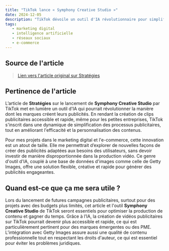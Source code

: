```yaml
---
title: "TikTok lance « Symphony Creative Studio »"
date: 2024-12-05
description: "TikTok dévoile un outil d'IA révolutionnaire pour simplifier la création de clips publicitaires et répondre aux besoins des annonceurs."
tags:
   - marketing digital
   - intelligence artificielle
   - réseaux sociaux
   - e-commerce
---
```


## Source de l'article

> [Lien vers l'article original sur Stratégies](https://www.strategies.fr/actualites/marques/LQ3886935C/tiktok-lance-son-tour-un-outil-d-ia-pour-creer-des-publicites-la-demande.html)

## Pertinence de l'article

L’article de **Stratégies** sur le lancement de **Symphony Creative Studio** par TikTok met en lumière un outil d'IA qui pourrait révolutionner la manière dont les marques créent leurs publicités. En rendant la création de clips publicitaires accessible et rapide, même pour les petites entreprises, TikTok s'inscrit dans une dynamique de simplification des processus publicitaires, tout en améliorant l'efficacité et la personnalisation des contenus.

Pour mes projets dans le marketing digital et l'e-commerce, cette innovation est un atout de taille. Elle me permettrait d’explorer de nouvelles façons de créer des publicités adaptées aux besoins des utilisateurs, sans devoir investir de manière disproportionnée dans la production vidéo. Ce genre d'outil d'IA, couplé à une base de données d'images comme celle de Getty Images, offre une solution flexible, créative et rapide pour générer des publicités engageantes.

## Quand est-ce que ça me sera utile ?

Lors du lancement de futures campagnes publicitaires, surtout pour des projets avec des budgets plus limités, cet article et l'outil **Symphony Creative Studio** de TikTok seront essentiels pour optimiser la production de contenu et gagner du temps. Grâce à l’IA, la création de vidéos publicitaires sur TikTok pourrait devenir plus accessible et rapide, ce qui est particulièrement pertinent pour des marques émergentes ou des PME. L’intégration avec Getty Images assure aussi une qualité de contenu professionnelle tout en respectant les droits d'auteur, ce qui est essentiel pour éviter les problèmes juridiques.